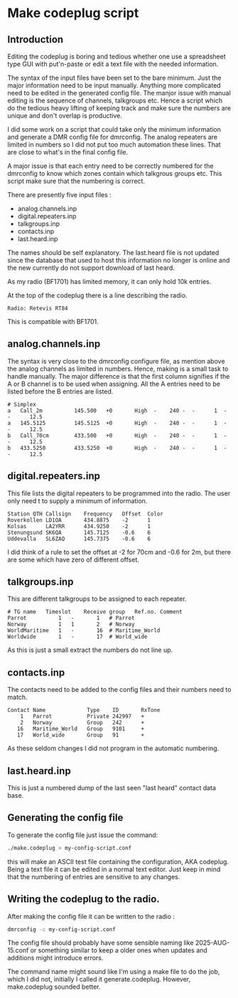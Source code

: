 # Make codeplug script

## Introduction
Editing the codeplug is boring and tedious whether one use a spreadsheet type GUI with put'n-paste 
or edit a text file with the needed information. 

The syntax of the input files have been set to the bare minimum. Just the major information
need to be input manually. Anything more complicated need to be edited in the generated
config file. The manjor issue with manual editing is the sequence of channels, talkgroups etc.
Hence a script which do the tedious heavy lifting of keeping track and make sure the numbers
are unique and don't overlap is productive.

I did some work on a script that could take only the minimum information and generate a 
DMR config file for dmrconfig. The analog repeaters are limited in numbers so I did not
put too much automation these lines. That are close to what's in the final config file.

A major issue is that each entry need to be correctly numbered for the dmrconfig to know
which zones contain which talkgrous groups etc. This script make sure that the numbering is
correct. 

There are presently five input files :
- analog.channels.inp
- digital.repeaters.inp
- talkgroups.inp
- contacts.inp
- last.heard.inp

The names should be self explanatory. 
The last.heard file is not updated since the database that used to host this information
no longer is online and the new currently do not support download of last heard. 

As my radio (BF1701) has limited memory, it can only hold 10k entries. 

At the top of the codeplug there is a line describing the radio. 
```
Radio: Retevis RT84
```
This is compatible with BF1701.


## analog.channels.inp
The syntax is very close to the dmrconfig configure file, as mention above the 
analog channels as limited in numbers. Hence, making is a small task to handle 
manually. The major difference is that the first column signifies if the A or B
channel is to be used when assigning. All the A entries need to be listed before
the B entries are listed.
```
# Simplex
a	Call_2m          145.500   +0       High  -    240 -  -      1  -      -      12.5
a 	145.5125     	 145.5125  +0       High  -    240 -  -      1  -      -      12.5
b  	Call_70cm        433.500   +0       High  -    240 -  -      1  -      -      12.5
b  	433.5250         433.5250  +0       High  -    240 -  -      1  -      -      12.5
```

## digital.repeaters.inp
This file lists the digital repeaters to be programmed into the radio. The user only need t
to supply a minimum of information.
```
Station QTH	Callsign	Frequency	Offset	Color 
Roverkollen	LD1OA		434.8875	-2	    1
Kolsas		LA2YRR		434.9250	-2	    1
Stenungsund	SK6QA		145.7125 	-0.6	6
Uddevalla	SL6ZAQ		145.7375	-0.6	6
```
I did think of a rule to set the offset at -2 for 70cm and -0.6 for 2m, but
there are some which have zero of different offset. 


## talkgroups.inp
This are different talkgroups to be assigned to each repeater. 
```
# TG name   Timeslot	Receive group	Ref.no.	Comment 
Parrot         	1	-		1	# Parrot
Norway         	1	1		2	# Norway
WorldMaritime  	1	-		16	# Maritime_World
Worldwide      	1	-		17	# World_wide
```
As this is just a small extract the numbers do not line up.

## contacts.inp
The contacts need to be added to the config files and their numbers 
need to match.
```
Contact Name             Type    ID       RxTone
    1   Parrot           Private 242997   +	
    2   Norway           Group   242      +
   16   Maritime_World   Group   9101     +
   17   World_wide       Group   91       +
```
As these seldom changes I did not program in the automatic numbering. 


## last.heard.inp
This is just a numbered dump of the last seen "last heard" contact data base.


## Generating the config file
To generate the config file just issue the command:
```bash
./make.codeplug > my-config-script.conf
```
this will make an ASCII test file containing the configuration, AKA codeplug.
Being a text file it can be edited in a normal text editor. Just keep in mind
that the numbering of entries are sensitive to any changes. 


## Writing the codeplug to the radio.

After making the config file it can be written to the radio :
```bash
dmrconfig -c my-config-script.conf
```
The config file should probably have some sensible naming like 2025-AUG-15.conf or something
similar to keep a older ones when updates and additions might introduce errors.

The command name might sound like I'm using a make file to do the job, which I did not,
initially I called it generate.codeplug. However, make.codeplug sounded better.
